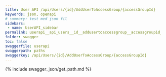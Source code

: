 ```yaml
---
title: User API /api/Users/{id}/AddUserToAccessGroup/{accessGroupId}
keywords: json, openapi
# summary: test med json fil
sidebars: 
 - name: UserAPI_sidebar
permalink: userapi__api_users__id__addusertoaccessgroup__accessgroupid_.html
folder: swagger
toc: false
swaggerfile: userapi
swaggerpath: paths
swaggerkey: /api/Users/{id}/AddUserToAccessGroup/{accessGroupId}
---
```

{% include swagger_json/get_path.md %}
